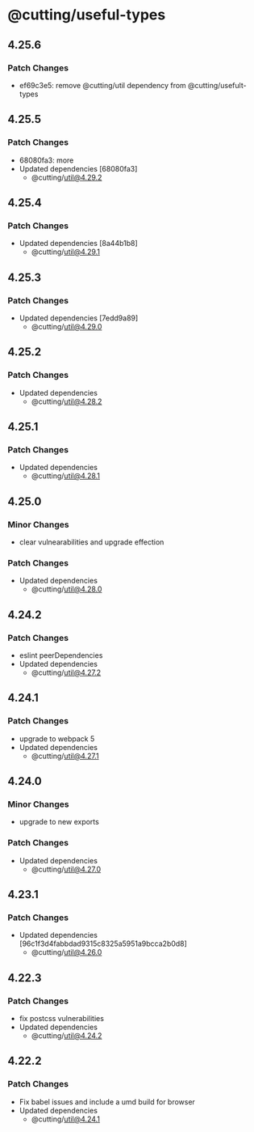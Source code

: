 # @cutting/useful-types

## 4.25.6

### Patch Changes

- ef69c3e5: remove @cutting/util dependency from @cutting/usefult-types

## 4.25.5

### Patch Changes

- 68080fa3: more
- Updated dependencies [68080fa3]
  - @cutting/util@4.29.2

## 4.25.4

### Patch Changes

- Updated dependencies [8a44b1b8]
  - @cutting/util@4.29.1

## 4.25.3

### Patch Changes

- Updated dependencies [7edd9a89]
  - @cutting/util@4.29.0

## 4.25.2

### Patch Changes

- Updated dependencies
  - @cutting/util@4.28.2

## 4.25.1

### Patch Changes

- Updated dependencies
  - @cutting/util@4.28.1

## 4.25.0

### Minor Changes

- clear vulnearabilities and upgrade effection

### Patch Changes

- Updated dependencies
  - @cutting/util@4.28.0

## 4.24.2

### Patch Changes

- eslint peerDependencies
- Updated dependencies
  - @cutting/util@4.27.2

## 4.24.1

### Patch Changes

- upgrade to webpack 5
- Updated dependencies
  - @cutting/util@4.27.1

## 4.24.0

### Minor Changes

- upgrade to new exports

### Patch Changes

- Updated dependencies
  - @cutting/util@4.27.0

## 4.23.1

### Patch Changes

- Updated dependencies [96c1f3d4fabbdad9315c8325a5951a9bcca2b0d8]
  - @cutting/util@4.26.0

## 4.22.3

### Patch Changes

- fix postcss vulnerabilities
- Updated dependencies
  - @cutting/util@4.24.2

## 4.22.2

### Patch Changes

- Fix babel issues and include a umd build for browser
- Updated dependencies
  - @cutting/util@4.24.1
